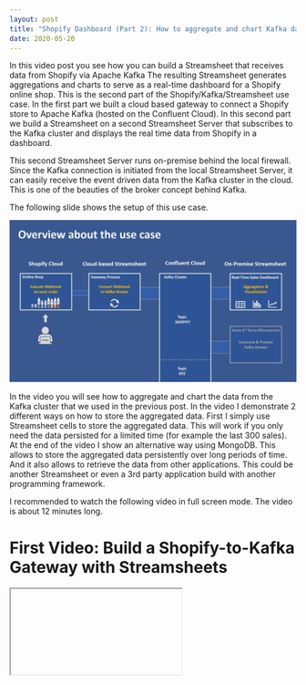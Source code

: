```yaml
---
layout: post
title: "Shopify Dashboard (Part 2): How to aggregate and chart Kafka data in Streamsheets"
date: 2020-05-20
---
```


In this video post you see how you can build a Streamsheet that receives data from Shopify via Apache Kafka The resulting Streamsheet generates aggregations and charts to serve as a real-time dashboard for a Shopify online shop.
This is the second part of the Shopify/Kafka/Streamsheet use case. In the first part we built a cloud based gateway to connect a Shopify store to Apache Kafka (hosted on the Confluent Cloud). In this second part we build a Streamsheet on a second Streamsheet Server that subscribes to the Kafka cluster and displays the real time data from Shopify in a dashboard. 

This second Streamsheet Server runs on-premise behind the local firewall. Since the Kafka connection is initiated from the local Streamsheet Server, it can easily receive the event driven data from the Kafka cluster in the cloud. This is one of the beauties of the broker concept behind Kafka. 

The following slide shows the setup of this use case.

![Shopify Kafka Streamsheet](assets/images/blogposts/streamsheets-shopify-kafka.png)

In the video you will see how to aggregate and chart the data from the Kafka cluster that we used in the previous post. In the video I demonstrate 2 different ways on how to store the aggregated data. First I simply use Streamsheet cells to store the aggregated data. This will work if you only need the data persisted for a limited time (for example the last 300 sales). At the end of the video I show an alternative way using MongoDB. This allows to store the aggregated data persistently over long periods of time. And it also allows to retrieve the data from other applications. This could be another Streamsheet or even a 3rd party application build with another programming framework.

I recommended to watch the following video in full screen mode. The video is about 12 minutes long. 

# First Video: Build a Shopify-to-Kafka Gateway with Streamsheets

<iframe  allowfullscreen title="youtube Video Player"  data-src="https://www.youtube.com/embed/-pzir2aWcF8?feature=oembed&amp;start&amp;end&amp;wmode=opaque&amp;loop=0&amp;controls=1&amp;mute=0&amp;rel=0&amp;modestbranding=0" class="elementor-video-iframe lazyload" src="data:image/gif;base64,R0lGODlhAQABAAAAACH5BAEKAAEALAAAAAABAAEAAAICTAEAOw=="></iframe>